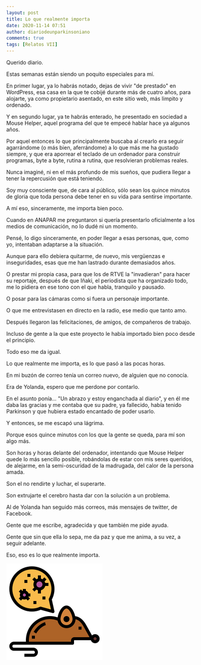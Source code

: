 ```yaml
---
layout: post
title: Lo que realmente importa
date: 2020-11-14 07:51
author: diariodeunparkinsoniano
comments: true
tags: [Relatos VII]
---
```


Querido diario.

Estas semanas están siendo un poquito especiales para mí.

En primer lugar, ya lo habrás notado,  dejas de vivir "de prestado" en WordPress, esa casa en la que te cobijé durante más de cuatro años, para alojarte, ya como propietario asentado, en este sitio web, más limpito y ordenado.

Y en segundo lugar, ya te habrás enterado, he presentado en sociedad a Mouse Helper, aquel programa del que te empecé hablar hace ya algunos años.

Por aquel entonces lo que principalmente buscaba al crearlo era seguir agarrándome (o más bien, aferrándome) a lo que más me ha gustado siempre, y que era aporrear el teclado de un ordenador para construir programas, byte a byte, rutina a rutina, que resolvieran problemas reales.

Nunca imaginé, ni en el más profundo de mis sueños, que pudiera llegar a tener la repercusión que está teniendo.


Soy muy consciente que, de cara al público, sólo sean los quince minutos de gloria que toda persona debe tener en su vida para sentirse importante.

A mí eso, sinceramente, me importa bien poco.

Cuando en ANAPAR me preguntaron si quería presentarlo oficialmente a los medios de comunicación, no lo dudé ni un momento.

Pensé, lo digo sinceramente, en poder llegar a esas personas, que, como yo, intentaban adaptarse a la situación.

Aunque para ello debiera quitarme, de nuevo, mis vergüenzas e inseguridades, esas que me han lastrado durante demasiados años.

O prestar mi propia casa, para que los de RTVE la "invadieran" para hacer su reportaje, después de que Iñaki, el periodista que ha organizado todo, me lo pidiera en ese tono con el que habla, tranquilo y pausado.

O posar para las cámaras como si fuera un personaje importante.

O que me entrevistasen en directo en la radio, ese medio que tanto amo.

Después llegaron las felicitaciones, de amigos, de compañeros de trabajo.  

Incluso de gente a la que este proyecto le había importado bien poco desde el principio.

Todo eso me da igual.

Lo que realmente me importa, es lo que pasó a las pocas horas.

En mi buzón de correo tenía un correo nuevo, de alguien que no conocía.

Era de Yolanda, espero que me perdone por contarlo.  

En el asunto ponía... "Un abrazo y estoy enganchada al diario", y en él me daba las gracias y me contaba que su padre, ya fallecido, había tenido Parkinson y que hubiera estado encantado de poder usarlo.

Y entonces, se me escapó una lágrima.

Porque esos quince minutos con los que la gente se queda, para mí son algo más.

Son horas y horas delante del ordenador, intentando que Mouse Helper quede lo más sencillo posible, robándolas de estar con mis seres queridos, de alejarme, en la semi-oscuridad de la madrugada, del calor de la persona amada.

Son el no rendirte y luchar, el superarte.

Son extrujarte el cerebro hasta dar con la solución a un problema.

Al de Yolanda han seguido más correos, más mensajes de twitter, de Facebook.

Gente que me escribe, agradecida y que también me pide ayuda.

Gente que sin que ella lo sepa, me da paz y que me anima, a su vez, a seguir adelante.

Eso, eso es lo que realmente importa.




<img class="img-fluid"  src="/assets/images/2020/11/MouseHelperLogo.png" alt="" />






